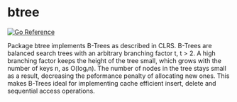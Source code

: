 # btree

[![Go Reference](https://pkg.go.dev/badge/github.com/andjam/btree.svg)](https://pkg.go.dev/github.com/andjam/btree)

Package btree implements B-Trees as described in CLRS. B-Trees are balanced
search trees with an arbitrary branching factor t, t > 2. A high branching
factor keeps the height of the tree small, which grows with the number of
keys n, as O(logₜn). The number of nodes in the tree stays small as a result,
decreasing the peformance penalty of allocating new ones. This makes B-Trees
ideal for implementing cache efficient insert, delete and sequential access
operations.
